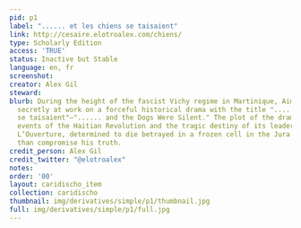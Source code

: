 ```yaml
---
pid: p1
label: "...... et les chiens se taisaient"
link: http://cesaire.elotroalex.com/chiens/
type: Scholarly Edition
access: 'TRUE'
status: Inactive but Stable
language: en, fr
screenshot: 
creator: Alex Gil
steward: 
blurb: During the height of the fascist Vichy regime in Martinique, Aimé Césaire was
  secretly at work on a forceful historical drama with the title "...... Et les chiens
  se taisaient"—"...... and the Dogs Were Silent." The plot of the drama follows the
  events of the Haitian Revolution and the tragic destiny of its leader, Toussaint
  L’Ouverture, determined to die betrayed in a frozen cell in the Jura mountains rather
  than compromise his truth.
credit_person: Alex Gil
credit_twitter: "@elotroalex"
notes: 
order: '00'
layout: caridischo_item
collection: caridischo
thumbnail: img/derivatives/simple/p1/thumbnail.jpg
full: img/derivatives/simple/p1/full.jpg
---
```

